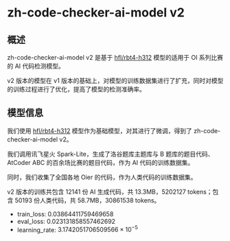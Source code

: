 # zh-code-checker-ai-model v2

## 概述

zh-code-checker-ai-model v2 是基于 [hfl/rbt4-h312](https://huggingface.co/hfl/rbt4-h312) 模型的适用于 OI 系列比赛的 AI 代码检测模型。

v2 版本的模型在 v1 版本的基础上，对模型的训练数据集进行了扩充，同时对模型的训练过程进行了优化，提高了模型的检测准确率。

## 模型信息

我们使用 [hfl/rbt4-h312](https://huggingface.co/hfl/rbt4-h312) 模型作为基础模型，对其进行了微调，得到了 zh-code-checker-ai-model v2。

我们调用讯飞星火 Spark-Lite，生成了洛谷题库主题库与 B 题库的题目代码、AtCoder ABC 的百余场比赛的题目代码，作为 AI 代码的训练数据集。

同时，我们收集了全国各地 Oier 的代码，作为人类代码的训练数据集。

v2 版本的训练共包含 $12141$ 份 AI 生成代码，共 $13.3$MB，$5202127$ tokens；包含 $50193$ 份人类代码，共 $58.7$MB，$30861538$ tokens。

- train_loss: $0.03864411759469658$
- eval_loss: $0.023131858557462692$
- learning_rate: $3.1742051706509566 \times 10^{-5}$
